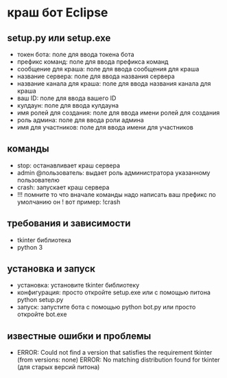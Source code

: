# краш бот Eclipse

## setup.py или setup.exe

* токен бота: поле для ввода токена бота
* префикс команд: поле для ввода префикса команд
* сообщение для краша: поле для ввода сообщения для краша
* название сервера: поле для ввода названия сервера
* название канала для краша: поле для ввода названия канала для краша
* ваш ID: поле для ввода вашего ID
* кулдаун: поле для ввода кулдауна
* имя ролей для создания: поле для ввода имени ролей для создания
* роль админа: поле для ввода роли админа
* имя для участников: поле для ввода имени для участников

## команды

* stop: останавливает краш сервера
* admin @пользователь: выдает роль администратора указанному пользователю
* crash: запускает краш сервера
* !!! помните то что вначале команды надо написать ваш префикс по умолчанию он ! вот пример: !crash

## требования и зависимости

* tkinter библиотека
* python 3

## установка и запуск

* установка: установите tkinter библиотеку
* конфигурация: просто откройте setup.exe или с помощью питона python setup.py
* запуск: запустите бота с помощью python bot.py или просто откройте bot.exe

## известные ошибки и проблемы

* ERROR: Could not find a version that satisfies the requirement tkinter (from versions: none)
ERROR: No matching distribution found for tkinter (для старых версий питона)
